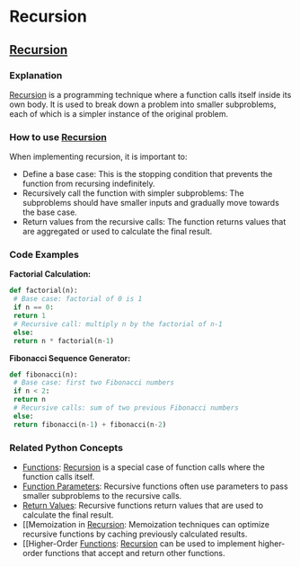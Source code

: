 # Recursion 
## [Recursion](./../recursion/)

### Explanation
 [Recursion](./../recursion/) is a programming technique where a function calls itself inside its own body. It is used to break down a problem into smaller subproblems, each of which is a simpler instance of the original problem.

### How to use [Recursion](./../recursion/)
When implementing recursion, it is important to:

- Define a base case: This is the stopping condition that prevents the function from recursing indefinitely.
- Recursively call the function with simpler subproblems: The subproblems should have smaller inputs and gradually move towards the base case.
- Return values from the recursive calls: The function returns values that are aggregated or used to calculate the final result.

### Code Examples

**Factorial Calculation:**
```python
def factorial(n):
 # Base case: factorial of 0 is 1
 if n == 0:
 return 1
 # Recursive call: multiply n by the factorial of n-1
 else:
 return n * factorial(n-1)
```

**Fibonacci Sequence Generator:**
```python
def fibonacci(n):
 # Base case: first two Fibonacci numbers
 if n < 2:
 return n
 # Recursive calls: sum of two previous Fibonacci numbers
 else:
 return fibonacci(n-1) + fibonacci(n-2)
```

### Related Python Concepts

- [Functions](./../functions/): [Recursion](./../recursion/) is a special case of function calls where the function calls itself.
- [Function Parameters](./../function-parameters/): Recursive functions often use parameters to pass smaller subproblems to the recursive calls.
- [Return Values](./../return-values/): Recursive functions return values that are used to calculate the final result.
- [[Memoization in [Recursion](./../recursion/): Memoization techniques can optimize recursive functions by caching previously calculated results.
- [[Higher-Order [Functions](./../functions/): [Recursion](./../recursion/) can be used to implement higher-order functions that accept and return other functions.